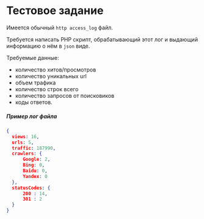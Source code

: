 # Тестовое задание

Имеется обычный `http access_log` файл.

Требуется написать PHP скрипт, обрабатывающий этот лог и выдающий информацию о нём в `json` виде.

Требуемые данные: 
* количество хитов/просмотров
* количество уникальных url
* объем трафика
* количество строк всего
* количество запросов от поисковиков
* коды ответов.

##### Пример лог файла

```JSON
{
  views: 16,
  urls: 5,
  traffic: 187990,
  crawlers: {
      Google: 2,
      Bing: 0,
      Baidu: 0,
      Yandex: 0
  },
  statusCodes: {
      200 : 14,
      301 : 2
  }
}
```


